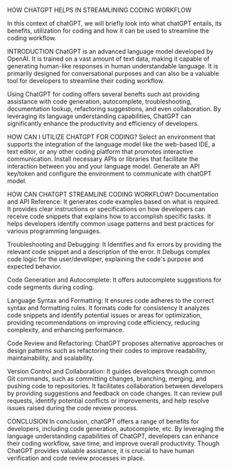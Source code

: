 HOW CHATGPT HELPS IN STREAMLINING CODING WORKFLOW

In this context of chatGPT, we will briefly look into what chatGPT entails, its benefits, utilization for coding and how it can be used to streamline the coding workflow.

INTRODUCTION
ChatGPT is an advanced language model developed by OpenAI. It is trained on a vast amount of text data, making it capable of generating human-like responses in human understandable language. It is primarily designed for conversational purposes and can also be a valuable tool for developers to streamline their coding workflow.

Using ChatGPT for coding offers several benefts such ast providing  assistance with code generation, autocomplete, troubleshooting, documentation lookup, refactoring suggestions, and even collaboration. By leveraging its language understanding capabilities, ChatGPT can significantly enhance the productivity and efficiency of developers.

HOW CAN I UTILIZE CHATGPT FOR CODING?
 Select an environment that supports the integration of the language model like the web-based IDE, a text editor, or any other coding platform that promotes interactive communication.
 Install necessary APIs or libraries that facilitate the interaction between you and your language model.
 Generate an API key/token and configure the environment to communicate with chatGPT model.
 
HOW CAN CHATGPT STREAMLINE CODING WORKFLOW?
Documentation and API Reference:
It generates code examples  based on what is required. 
It provides clear instructions or specifications on how developers can receive code snippets that explains how to accomplish specific tasks.
It helps developers identify common usage patterns and best practices for various programming languages.

Troubleshooting and Debugging:
It Identifies and fix errors by providing the relevant code snippet and a description of the error.
It Debugs complex code logic for the user/developer, explaining the code's purpose and expected behavior.

 Code Generation and Autocomplete:
It offers autocomplete suggestions for code segments during coding. 

Language Syntax and Formatting:
It ensures code adheres to the correct syntax and formatting rules. 
It formats code for consistency
It analyzes code snippets and identify potential issues or areas for optimization, providing recommendations on improving code efficiency, reducing complexity, and enhancing performance.

Code Review and Refactoring:
ChatGPT proposes alternative approaches or design patterns such as refactoring their codes  to improve readability, maintainability, and scalability. 

Version Control and Collaboration:
It guides developers through common Git commands, such as committing changes, branching, merging, and pushing code to repositories.
It  facilitates collaboration between developers by providing suggestions and feedback on code changes. It can review pull requests, identify potential conflicts or improvements, and help resolve issues raised during the code review process.

CONCLUSION 
In conclusion, chatGPT offers a range of benefits for developers, including code generation, autocomplete, etc. By leveraging the language understanding capabilities of ChatGPT, developers can enhance their coding workflow, save time, and improve overall productivity. Though ChatGPT  provides valuable assistance, it is crucial to have human verification and code review processes in place.
